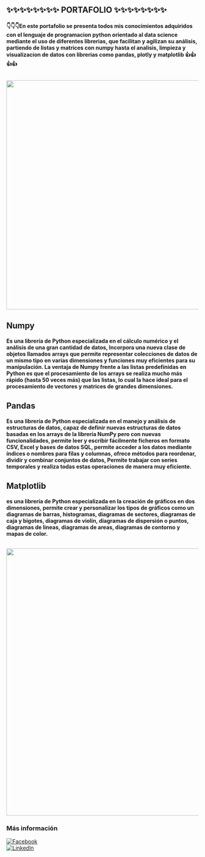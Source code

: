 ## ✨✨✨✨✨✨✨✨ PORTAFOLIO ✨✨✨✨✨✨✨✨
#### <p>👇👇👇En este portafolio se presenta todos mis conocimientos adquiridos con el lenguaje de programacion python orientado al **data science** mediante el uso de diferentes librerias, que facilitan y agilizan su análisis, partiendo de listas y matrices con numpy hasta el analisis, limpieza y visualizacion de datos con librerias como pandas, plotly y matplotlib 👍👍👍👍</p>
## <center><img src="https://blog.facialix.com/wp-content/uploads/2021/03/Python-principiantes-facialix.jpg" width="1000" height="600"></center>
## Numpy
#### <p> Es una librería de Python especializada en el cálculo numérico y el análisis de una gran cantidad de datos, Incorpora una nueva clase de objetos llamados arrays que permite representar colecciones de datos de un mismo tipo en varias dimensiones y funciones muy eficientes para su manipulación. La ventaja de Numpy frente a las listas predefinidas en Python es que el procesamiento de los arrays se realiza mucho más rápido (hasta 50 veces más) que las listas, lo cual la hace ideal para el procesamiento de vectores y matrices de grandes dimensiones.</p>
## Pandas
#### <p> Es una librería de Python especializada en el manejo y análisis de estructuras de datos, capaz de definir nuevas estructuras de datos basadas en los arrays de la librería NumPy pero con nuevas funcionalidades, permite leer y escribir fácilmente ficheros en formato CSV, Excel y bases de datos SQL, permite acceder a los datos mediante índices o nombres para filas y columnas, ofrece métodos para reordenar, dividir y combinar conjuntos de datos, Permite trabajar con series temporales y realiza todas estas operaciones de manera muy eficiente.</p>
## Matplotlib
#### <p> es una librería de Python especializada en la creación de gráficos en dos dimensiones, permite crear y personalizar los tipos de gráficos como un diagramas de barras, histogramas, diagramas de sectores, diagramas de caja y bigotes, diagramas de violín, diagramas de dispersión o puntos, diagramas de lineas, diagramas de areas, diagramas de contorno y mapas de color.</p>
## <center><img src="https://i.pinimg.com/originals/57/ce/db/57cedb78534013287e528bb55e8c617c.png" width="800" height="700"></center>
### Más información
[![Facebook](https://img.shields.io/badge/Facebook-Huber_Van_Hancco_Medina-1877F2?style=for-the-badge&logo=facebook&logoColor=white&labelColor=101010)](https://web.facebook.com/huber.HM.5)
</br>
[![LinkedIn](https://img.shields.io/badge/LinkedIn-Huber_Van_Hancco_Medina-0077B5?style=for-the-badge&logo=linkedin&logoColor=white&labelColor=101010)]( https://www.linkedin.com/in/huber-van-hancco-medina-044188241/)

